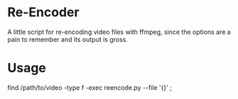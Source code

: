 # Re-Encoder
A little script for re-encoding video files with ffmpeg, since the options are a pain to remember and its output is gross.

# Usage
find /path/to/video -type f -exec reencode.py --file '{}' \;
